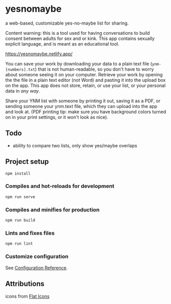 # yesnomaybe
a web-based, customizable yes-no-maybe list for sharing. 

Content warning: this is a tool used for having conversations to build consent between adults for sex and or kink. This app contains sexually explicit language, and is meant as an educational tool.

https://yesnomaybe.netlify.app/

You can save your work by downloading your data to a plain text file (`ynm-[numbers].txt`) that is not human-readable, so you don't have to worry about someone seeing it on your computer. Retrieve your work by opening the the file in a plain text editor (not Word) and pasting it into the upload box on the app. This app does not store, retain, or use your list, or your personal data in *any way*. 

Share your YNM list with someone by printing it out, saving it as a PDF, or sending someone your ynm.text file, which they can upload into the app and look at. (PDF printing tip: make sure you have background colors turned on in your print settings, or it won't look as nice).

## Todo
- ability to compare two lists, only show yes/maybe overlaps

## Project setup
```
npm install
```

### Compiles and hot-reloads for development
```
npm run serve
```

### Compiles and minifies for production
```
npm run build
```

### Lints and fixes files
```
npm run lint
```

### Customize configuration
See [Configuration Reference](https://cli.vuejs.org/config/).

## Attributions
icons from <a href="https://www.flaticon.com/free-icons/venn-diagram" title="venn diagram icons">Flat Icons</a>
